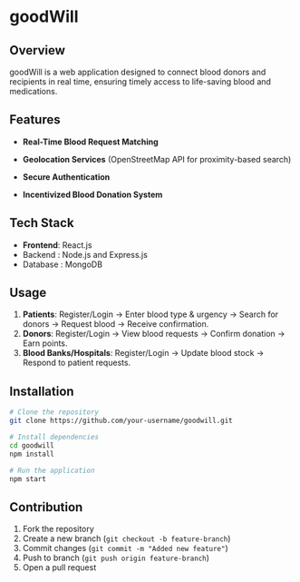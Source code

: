 # goodWill

## Overview
goodWill is a web application designed to connect blood donors and recipients in real time, ensuring timely access to life-saving blood and medications.

## Features
- **Real-Time Blood Request Matching**
- **Geolocation Services** (OpenStreetMap API for proximity-based search)

- **Secure Authentication**

- **Incentivized Blood Donation System**

## Tech Stack
- **Frontend**: React.js
- Backend : Node.js and Express.js
- Database : MongoDB

## Usage
1. **Patients**: Register/Login → Enter blood type & urgency → Search for donors → Request blood → Receive confirmation.
2. **Donors**: Register/Login → View blood requests → Confirm donation → Earn points.
3. **Blood Banks/Hospitals**: Register/Login → Update blood stock → Respond to patient requests.

## Installation
```bash
# Clone the repository
git clone https://github.com/your-username/goodwill.git

# Install dependencies
cd goodwill
npm install

# Run the application
npm start
```

## Contribution
1. Fork the repository
2. Create a new branch (`git checkout -b feature-branch`)
3. Commit changes (`git commit -m "Added new feature"`)
4. Push to branch (`git push origin feature-branch`)
5. Open a pull request


